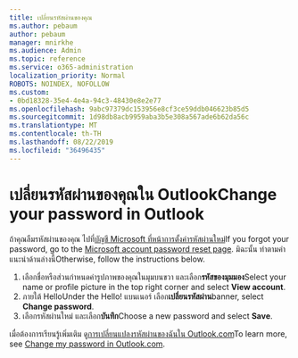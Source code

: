 ```yaml
---
title: เปลี่ยนรหัสผ่านของคุณ
ms.author: pebaum
author: pebaum
manager: mnirkhe
ms.audience: Admin
ms.topic: reference
ms.service: o365-administration
localization_priority: Normal
ROBOTS: NOINDEX, NOFOLLOW
ms.custom:
- 0bd18328-35e4-4e4a-94c3-48430e8e2e77
ms.openlocfilehash: 9abc97379dc153956e8cf3ce59ddb046623b85d5
ms.sourcegitcommit: 1d98db8acb9959aba3b5e308a567ade6b62da56c
ms.translationtype: MT
ms.contentlocale: th-TH
ms.lasthandoff: 08/22/2019
ms.locfileid: "36496435"
---
```

# <a name="change-your-password-in-outlook"></a><span data-ttu-id="1d205-102">เปลี่ยนรหัสผ่านของคุณใน Outlook</span><span class="sxs-lookup"><span data-stu-id="1d205-102">Change your password in Outlook</span></span>

<span data-ttu-id="1d205-103">ถ้าคุณลืมรหัสผ่านของคุณ ไปที่[บัญชี Microsoft ที่หน้าการตั้งค่ารหัสผ่านใหม่](https://go.microsoft.com/fwlink/p/?linkid=841909)</span><span class="sxs-lookup"><span data-stu-id="1d205-103">If you forgot your password, go to the [Microsoft account password reset page](https://go.microsoft.com/fwlink/p/?linkid=841909).</span></span> <span data-ttu-id="1d205-104">มิฉะนั้น ทำตามคำแนะนำด้านล่างนี้</span><span class="sxs-lookup"><span data-stu-id="1d205-104">Otherwise, follow the instructions below.</span></span>
  
1. <span data-ttu-id="1d205-105">เลือกชื่อหรือส่วนกำหนดค่ารูปภาพของคุณในมุมบนขวา และเลือก**รหัสของมุมมอง**</span><span class="sxs-lookup"><span data-stu-id="1d205-105">Select your name or profile picture in the top right corner and select **View account**.</span></span>
2. <span data-ttu-id="1d205-106">ภายใต้ Hello</span><span class="sxs-lookup"><span data-stu-id="1d205-106">Under the Hello!</span></span> <span data-ttu-id="1d205-107">แบนเนอร์ เลือก**เปลี่ยนรหัสผ่าน**</span><span class="sxs-lookup"><span data-stu-id="1d205-107">banner, select **Change password**.</span></span>
3. <span data-ttu-id="1d205-108">เลือกรหัสผ่านใหม่ และเลือก**บันทึก**</span><span class="sxs-lookup"><span data-stu-id="1d205-108">Choose a new password and select **Save**.</span></span>

<span data-ttu-id="1d205-109">เมื่อต้องการเรียนรู้เพิ่มเติม ดู[การเปลี่ยนแปลงรหัสผ่านของฉันใน Outlook.com](https://support.office.com/article/2138d690-811c-4545-b2f3-e4dbe80c9735.aspx)</span><span class="sxs-lookup"><span data-stu-id="1d205-109">To learn more, see [Change my password in Outlook.com](https://support.office.com/article/2138d690-811c-4545-b2f3-e4dbe80c9735.aspx).</span></span>
